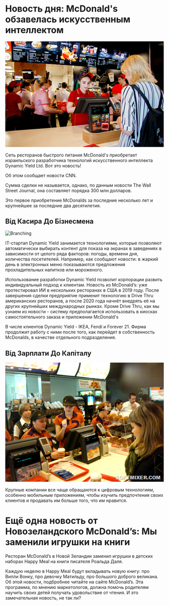 # Новость дня: McDonald's обзавелась искусственным интеллектом

![Branching](mak1.png)

Сеть ресторанов быстрого питания McDonald's приобретает израильского разработчика технологий искусственного интеллекта Dynamic Yield Ltd. Вот это новость!

Об этом сообщает новости CNN.

Сумма сделки не называется, однако, по данным новости The Wall Street Journal, она составляет порядка 300 млн долларов.

Это первое приобретение McDonalds за последние несколько лет и крупнейшее за последние два десятилетия.

## Від Касира До Бізнесмена

![Branching](mak2.png)

IT-стартап Dynamic Yield занимается технологиями, которые позволяют автоматически выбирать контент для показа на экранах в заведениях в зависимости от целого ряда факторов: погоды, времени дня, количества посетителей. Например, как сообщают новости: в жаркий день в электронных меню показываются предложения прохладительных напитков или мороженого.

Использование разработки Dynamic Yield позволит корпорации развить индивидуальный подход к клиентам. Новость из McDonald’s: уже протестировал ИИ в нескольких ресторанах в США в 2019 году. После завершения сделки предприятие применит технологию в Drive Thru американских ресторанов, а после 2020 года начнёт внедрять её на других крупнейших международных рынках. Кроме Drive Thru, как мы узнаем из новости - систему предполагается использовать в киосках самостоятельного заказа и приложении McDonald's

В числе клиентов Dynamic Yield - IKEA, Fendi и Forever 21. Фирма продолжит работу с ними после того, как перейдет в собственность McDonalds, в качестве отдельного подразделения.

## Від Зарплати До Капіталу

![Branching](mak3.png)

Крупные компании все чаще обращаются к цифровым технологиям, особенно мобильным приложениям, чтобы изучить предпочтения своих клиентов и продавать им больше того, что им нравится.

# Ещё одна новость от Новозеландского McDonald’s: Мы заменили игрушки на книги

Ресторан McDonald’s в Новой Зеландии заменил игрушки в детских наборах Happy Meal на книги писателя Роальда Даля.

Каждую неделю в Happy Meal будут вкладывать новую книгу: про Вилли Вонку, про девочку Матильду, про большого доброго великана. Об этой новости, подбробнее читайте на сайте McDonald’s. Эта программа, по мнению маркетологов, должна помочь родителям научить своих детей получать удовольствие от чтения. И это замечательная новость, не так ли?
